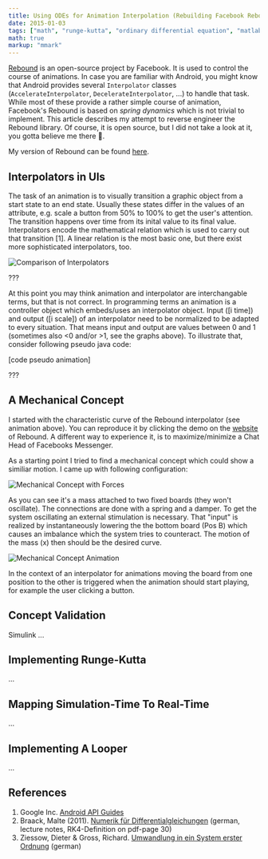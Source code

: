 ```yaml
---
title: Using ODEs for Animation Interpolation (Rebuilding Facebook Rebound)
date: 2015-01-03
tags: ["math", "runge-kutta", "ordinary differential equation", "matlab"]
math: true
markup: "mmark"
---
```



[Rebound](http://facebook.github.io/rebound/) is an open-source project by Facebook. It is used to control the course of animations. In case you are familiar with Android, you might know that Android provides several `Interpolator` classes (`AccelerateInterpolator`, `DecelerateInterpolator`, ...) to handle that task. While most of these provide a rather simple course of animation, Facebook's Rebound is based on _spring dynamics_ which is not trivial to implement. This article describes my attempt to reverse engineer the Rebound library. Of course, it is open source, but I did not take a look at it, you gotta believe me there :grimacing:.

My version of Rebound can be found [here](https://github.com/osanj/spring-interpolator).



## Interpolators in UIs


The task of an animation is to visually transition a graphic object from a start state to an end state. Usually these states differ in the values of an attribute, e.g. scale a button from 50% to 100% to get the user's attention. The transition happens over time from its inital value to its final value. Interpolators encode the mathematical relation which is used to carry out that transition [1]. A linear relation is the most basic one, but there exist more sophisticated interpolators, too.


![Comparison of Interpolators](/data/ode-interpolation/interpolators-comparison.gif)

???

At this point you may think animation and interpolator are interchangable terms, but that is not correct. In programming terms an animation is a controller object which embeds/uses an interpolator object. Input ([i time]) and output ([i scale]) of an interpolator need to be normalized to be adapted to every situation. That means input and output are values between 0 and 1 (sometimes also <0 and/or >1, see the graphs above). To illustrate that, consider following pseudo java code:

[code pseudo animation]

???



## A Mechanical Concept

I started with the characteristic curve of the Rebound interpolator (see animation above). You can reproduce it by clicking the demo on the [website](http://facebook.github.io/rebound/") of Rebound. A different way to experience it, is to maximize/minimize a Chat Head of Facebooks Messenger.

As a starting point I tried to find a mechanical concept which could show a similiar motion. I came up with following configuration:

![Mechanical Concept with Forces](/data/ode-interpolation/mech-concept-labelled.png)

As you can see it's a mass attached to two fixed boards (they won't oscillate). The connections are done with a spring and a damper. To get the system oscillating an external stimulation is necessary. That "input" is realized by instantaneously lowering the the bottom board (Pos B) which causes an imbalance which the system tries to counteract. The motion of the mass (x) then should be the desired curve.

![Mechanical Concept Animation](/data/ode-interpolation/mech-concept-animation.gif)

In the context of an interpolator for animations moving the board from one position to the other is triggered when the animation should start playing, for example the user clicking a button.



## Concept Validation

Simulink ...



## Implementing Runge-Kutta

...


## Mapping Simulation-Time To Real-Time

...


## Implementing A Looper

...







## References

1. Google Inc. [Android API Guides](http://developer.android.com/guide/topics/resources/animation-resource.html#Interpolators)
2. Braack, Malte (2011). [Numerik für Differentialgleichungen](/data/ode-interpolation/lecture_notes_uni_kiel_ode.pdf) (german, lecture notes, RK4-Definition on pdf-page 30)
3. Ziessow, Dieter & Gross, Richard. [Umwandlung in ein System erster Ordnung](http://www.chemgapedia.de/vsengine/vlu/vsc/de/ma/1/mc/ma_13/ma_13_02/ma_13_02_11.vlu/Page/vsc/de/ma/1/mc/ma_13/ma_13_02/ma_13_02_31.vscml.html) (german)
